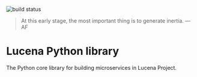![build status](https://api.travis-ci.com/lucenaproject/lib-python.svg?branch=master)

>
> At this early stage, the most important thing is to generate inertia.
> —AF
>

# Lucena Python library


The Python core library for building microservices in Lucena Project.
